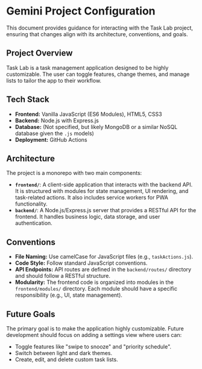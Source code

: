 
# Gemini Project Configuration

This document provides guidance for interacting with the Task Lab project, ensuring that changes align with its architecture, conventions, and goals.

## Project Overview

Task Lab is a task management application designed to be highly customizable. The user can toggle features, change themes, and manage lists to tailor the app to their workflow.

## Tech Stack

- **Frontend:** Vanilla JavaScript (ES6 Modules), HTML5, CSS3
- **Backend:** Node.js with Express.js
- **Database:** (Not specified, but likely MongoDB or a similar NoSQL database given the `.js` models)
- **Deployment:** GitHub Actions

## Architecture

The project is a monorepo with two main components:

- **`frontend/`**: A client-side application that interacts with the backend API. It is structured with modules for state management, UI rendering, and task-related actions. It also includes service workers for PWA functionality.
- **`backend/`**: A Node.js/Express.js server that provides a RESTful API for the frontend. It handles business logic, data storage, and user authentication.

## Conventions

- **File Naming:** Use camelCase for JavaScript files (e.g., `taskActions.js`).
- **Code Style:** Follow standard JavaScript conventions.
- **API Endpoints:** API routes are defined in the `backend/routes/` directory and should follow a RESTful structure.
- **Modularity:** The frontend code is organized into modules in the `frontend/modules/` directory. Each module should have a specific responsibility (e.g., UI, state management).

## Future Goals

The primary goal is to make the application highly customizable. Future development should focus on adding a settings view where users can:

- Toggle features like "swipe to snooze" and "priority schedule".
- Switch between light and dark themes.
- Create, edit, and delete custom task lists.
